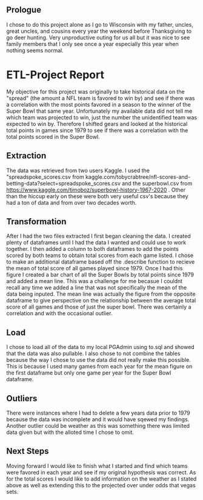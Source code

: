 ## Prologue
I chose to do this project alone as I go to Wisconsin with my father, uncles, great uncles, and cousins every year the weekend before Thanksgiving to go deer hunting. Very unproductive outing for us all but it was nice to see family members that I only see once a year especially this year when nothing seems normal.

# ETL-Project Report
My objective for this project was originally to take historical data on the "spread" (the amount a NFL team is favored to win by) and see if there was a correlation with the most points favored in a season to the winner of the Super Bowl that same year. Unfortunately my available data did not tell me which team was projected to win, just the number the unidentified team was expected to win by. Therefore I shifted gears and looked at the historical total points in games since 1979 to see if there was a correlation with the total points scored in the Super Bowl.

## Extraction
The data was retrieved from two users Kaggle. I used the "spreadspoke_scores.csv from kaggle.com/tobycrabtree/nfl-scores-and-betting-data?select=spreadspoke_scores.csv and the superbowl.csv from https://www.kaggle.com/timoboz/superbowl-history-1967-2020 . Other than the hiccup early on these were both very useful csv's because they had a ton of data and from over two decades worth.

## Transformation
After I had the two files extracted I first began cleaning the data. I created plenty of dataframes until I had the data I wanted and could use to work together. I then added a column to both dataframes to add the points scored by both teams to obtain total scores from each game listed. I chose to make an additional dataframe based off the .describe function to recieve the mean of total score of all games played since 1979. Once I had this figure I created a bar chart of all the Super Bowls by total points since 1979 and added a mean line. This was a challenge for me becasue I couldnt recall any time we added a line that was not specifically the mean of the data being inputed. The mean line was actually the figure from the opposite dataframe to give perspective on the relationship between the average total score of all games and those of just the super bowl. There was certainly a correlation and with the occasional outlier. 

## Load
I chose to load all of the data to my local PGAdmin using to.sql and showed that the data was also pullable. I also chose to not combine the tables because the way I chose to use the data did not really make this possible. This is because I used many games from each year for the mean figure on the first dataframe but only one game per year for the Super Bowl dataframe. 

## Outliers
There were instances where I had to delete a few years data prior to 1979 because the data was incomplete and it would have sqewed my findings. Another outlier could be weather as this was something there was limited data given but with the alloted time I chose to omit.

## Next Steps
Moving forward I would like to finish what I started and find which teams were favored in each year and see if my original hypothesis was correct. As for the total scores I would like to add information on the weather as I stated above as well as extending this to the projected over under odds that vegas sets.
